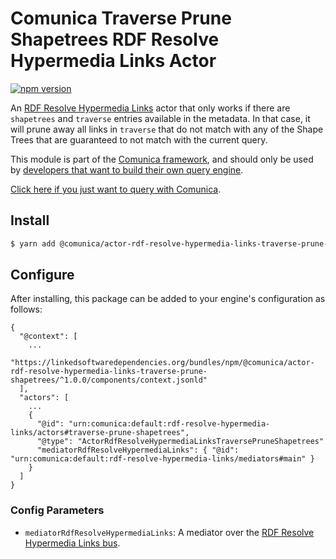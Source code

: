 # Comunica Traverse Prune Shapetrees RDF Resolve Hypermedia Links Actor

[![npm version](https://badge.fury.io/js/%40comunica%2Factor-rdf-resolve-hypermedia-links-traverse-prune-shapetrees.svg)](https://www.npmjs.com/package/@comunica/actor-rdf-resolve-hypermedia-links-traverse-prune-shapetrees)

An [RDF Resolve Hypermedia Links](https://github.com/comunica/comunica/tree/master/packages/bus-rdf-resolve-hypermedia-links)
actor that only works if there are `shapetrees` and `traverse` entries available in the metadata.
In that case, it will prune away all links in `traverse` that do not match with any of the Shape Trees
that are guaranteed to not match with the current query.

This module is part of the [Comunica framework](https://github.com/comunica/comunica),
and should only be used by [developers that want to build their own query engine](https://comunica.dev/docs/modify/).

[Click here if you just want to query with Comunica](https://comunica.dev/docs/query/).

## Install

```bash
$ yarn add @comunica/actor-rdf-resolve-hypermedia-links-traverse-prune-shapetrees
```

## Configure

After installing, this package can be added to your engine's configuration as follows:
```text
{
  "@context": [
    ...
    "https://linkedsoftwaredependencies.org/bundles/npm/@comunica/actor-rdf-resolve-hypermedia-links-traverse-prune-shapetrees/^1.0.0/components/context.jsonld"
  ],
  "actors": [
    ...
    {
      "@id": "urn:comunica:default:rdf-resolve-hypermedia-links/actors#traverse-prune-shapetrees",
      "@type": "ActorRdfResolveHypermediaLinksTraversePruneShapetrees"
      "mediatorRdfResolveHypermediaLinks": { "@id": "urn:comunica:default:rdf-resolve-hypermedia-links/mediators#main" }
    }
  ]
}
```

### Config Parameters

* `mediatorRdfResolveHypermediaLinks`: A mediator over the [RDF Resolve Hypermedia Links bus](https://github.com/comunica/comunica/tree/master/packages/bus-rdf-resolve-hypermedia-links).
